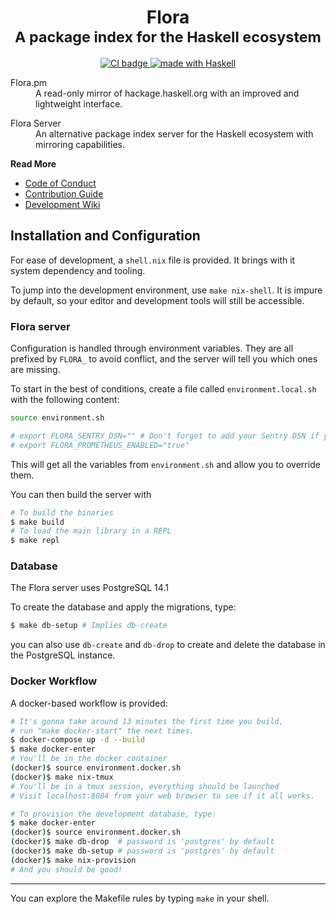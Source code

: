 <h1 align="center"> Flora <br> <small>A package index for the Haskell ecosystem</small> </h1>

<p align="center">
<a href="https://github.com/flora-pm/flora-server/actions">
  <img src="https://img.shields.io/github/workflow/status/flora-pm/flora-server/CI/development?style=flat-square" alt="CI badge" />
</a>
<a href="https://haskell.org">
  <img src="https://img.shields.io/badge/Made%20in-Haskell-%235e5086?logo=haskell&style=flat-square" alt="made with Haskell"/>
</a>
</p>

<dl>
  <p>
  <dt>Flora.pm</dt>
  <dd>A read-only mirror of hackage.haskell.org with an improved and lightweight interface.</dd>
 </p>

  <p>
  <dt>Flora Server</dt>
  <dd>An alternative package index server for the Haskell ecosystem with mirroring capabilities.</dd>
  </p>
</dl>


**Read More**

* [Code of Conduct](./CODE_OF_CONDUCT.md)
* [Contribution Guide](./CONTRIBUTING.md)
* [Development Wiki](https://github.com/flora-pm/flora-server/wiki)

## Installation and Configuration

For ease of development, a `shell.nix` file is provided. It brings with it system dependency and tooling.

To jump into the development environment, use `make nix-shell`. It is impure by default, so your editor and development
tools will still be accessible.

### Flora server

Configuration is handled through environment variables. They are all prefixed by `FLORA_` to avoid conflict, and the
server will tell you which ones are missing.

To start in the best of conditions, create a file called `environment.local.sh` with the following content:

```bash
source environment.sh

# export FLORA_SENTRY_DSN="" # Don't forget to add your Sentry DSN if you use it!
# export FLORA_PROMETHEUS_ENABLED="true"
```

This will get all the variables from `environment.sh` and allow you to override them.

You can then build the server with 

```bash
# To build the binaries
$ make build
# To load the main library in a REPL
$ make repl
```

### Database

The Flora server uses PostgreSQL 14.1

To create the database and apply the migrations, type:

```bash
$ make db-setup # Implies db-create
```

you can also use `db-create` and `db-drop` to create and delete the database in the PostgreSQL instance.

### Docker Workflow

A docker-based workflow is provided:

```bash
# It's gonna take around 13 minutes the first time you build,
# run "make docker-start" the next times.
$ docker-compose up -d --build
$ make docker-enter
# You'll be in the docker container
(docker)$ source environment.docker.sh
(docker)$ make nix-tmux
# You'll be in a tmux session, everything should be launched
# Visit localhost:8084 from your web browser to see if it all works.

# To provision the development database, type:
$ make docker-enter
(docker)$ source environment.docker.sh
(docker)$ make db-drop  # password is 'postgres' by default
(docker)$ make db-setup # password is 'postgres' by default
(docker)$ make nix-provision
# And you should be good!
```
---

You can explore the Makefile rules by typing `make` in your shell.
